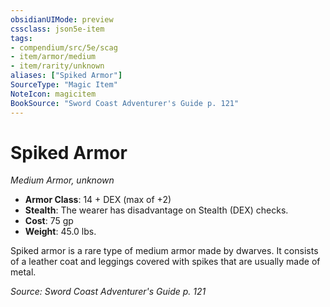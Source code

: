 ```yaml
---
obsidianUIMode: preview
cssclass: json5e-item
tags:
- compendium/src/5e/scag
- item/armor/medium
- item/rarity/unknown
aliases: ["Spiked Armor"]
SourceType: "Magic Item"
NoteIcon: magicitem
BookSource: "Sword Coast Adventurer's Guide p. 121"
---
```

# Spiked Armor
*Medium Armor, unknown*  

- **Armor Class**: 14 + DEX (max of +2)
- **Stealth**: The wearer has disadvantage on Stealth (DEX) checks.
- **Cost**: 75 gp
- **Weight**: 45.0 lbs.

Spiked armor is a rare type of medium armor made by dwarves. It consists of a leather coat and leggings covered with spikes that are usually made of metal.

*Source: Sword Coast Adventurer's Guide p. 121*